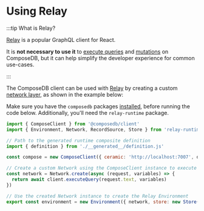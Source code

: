 # Using Relay

:::tip What is Relay?

[Relay](https://relay.dev/) is a popular GraphQL client for React.

It is **not necessary to use it** to [execute queries](queries.md) and [mutations](mutations.mdx) on ComposeDB, but it can help simplify the developer experience for common use-cases.

:::

The ComposeDB client can be used with [Relay](https://relay.dev/) by creating a custom [network layer](https://relay.dev/docs/guides/network-layer/), as shown in the example below:

Make sure you have the `composedb` packages [installed](../../installation.mdx), before running the code below. Additionally, you'll need the `relay-runtime` package.

```js
import { ComposeClient } from '@composedb/client'
import { Environment, Network, RecordSource, Store } from 'relay-runtime'

// Path to the generated runtime composite definition
import { definition } from './__generated__/definition.js'

const compose = new ComposeClient({ ceramic: 'http://localhost:7007', definition })

// Create a custom Network using the ComposeClient instance to execute operations
const network = Network.create(async (request, variables) => {
  return await client.executeQuery(request.text, variables)
})

// Use the created Network instance to create the Relay Environment
export const environment = new Environment({ network, store: new Store(new RecordSource()) })
```
